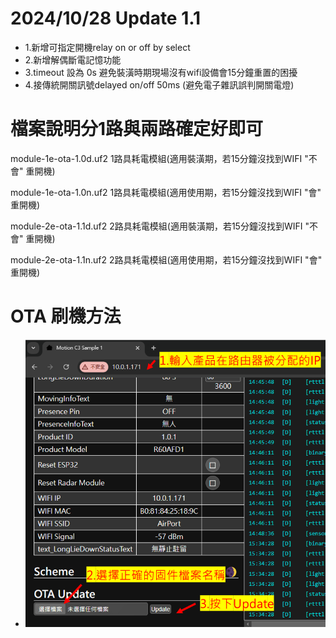 # 2024/10/28 Update 1.1

  - 1.新增可指定開機relay on or off by select
  - 2.新增解偶斷電記憶功能
  - 3.timeout 設為 0s 避免裝潢時期現場沒有wifi設備會15分鐘重置的困擾
  - 4.接傳統開關訊號delayed on/off 50ms (避免電子雜訊誤判開關電燈)

# 檔案說明分1路與兩路確定好即可

  module-1e-ota-1.0d.uf2   1路具耗電模組(適用裝潢期，若15分鐘沒找到WIFI "不會" 重開機)
  
  module-1e-ota-1.0n.uf2   1路具耗電模組(適用使用期，若15分鐘沒找到WIFI "會" 重開機)

  module-2e-ota-1.1d.uf2   2路具耗電模組(適用裝潢期，若15分鐘沒找到WIFI "不會" 重開機)
  
  module-2e-ota-1.1n.uf2   2路具耗電模組(適用使用期，若15分鐘沒找到WIFI "會" 重開機)

# OTA 刷機方法
- ![Mosquitto_broker](/wall_switch/image/ota.png)  
